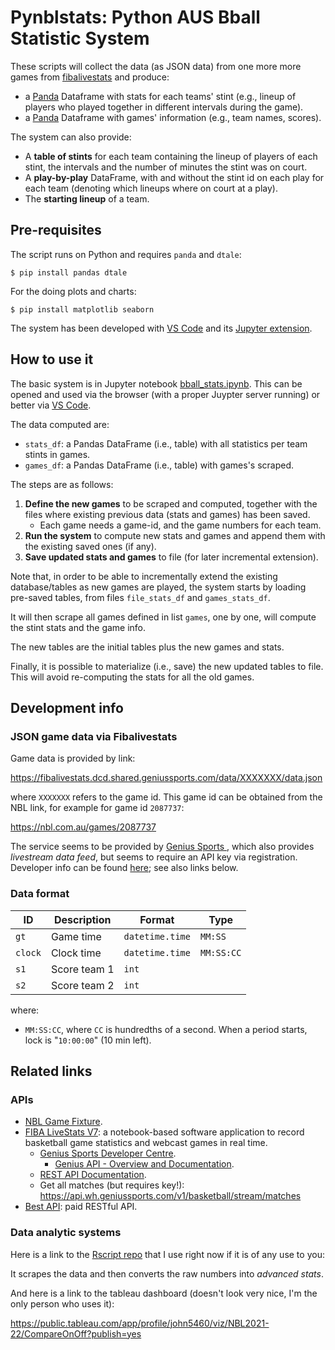 # Pynblstats: Python AUS Bball Statistic System

These scripts will collect the data (as JSON data) from one more more games from [fibalivestats](http://www.fibaorganizer.com/) and produce:

- a [Panda](https://pandas.pydata.org/) Dataframe with stats for each teams' stint (e.g., lineup of players who played together in different intervals during the game).
- a [Panda](https://pandas.pydata.org/) Dataframe  with games' information (e.g., team names, scores).

The system can also provide:

- A **table of stints** for each team containing the lineup of players of each stint, the intervals and the number of minutes the stint was on court.
- A **play-by-play** DataFrame, with and without the stint id on each play for each team (denoting which lineups where on court at a play).
- The **starting lineup** of a team.

## Pre-requisites

The script runs on Python and requires `panda` and `dtale`:

```shell
$ pip install pandas dtale
```

For the doing plots and charts:

```shell
$ pip install matplotlib seaborn 
```

The system has been developed with [VS Code](https://code.visualstudio.com/docs/datascience/jupyter-notebooks) and its [Jupyter extension](https://pypi.org/project/jupyter/).

## How to use it

The basic system is in Jupyter notebook [bball_stats.ipynb](bball_stats.ipynb). This can be opened and used via the browser (with a proper Juypter server running) or better via [VS Code](https://code.visualstudio.com/docs/datascience/jupyter-notebooks).

The data computed are:

- `stats_df`: a Pandas DataFrame (i.e., table) with all statistics per team stints in games.
- `games_df`: a Pandas DataFrame (i.e., table) with games's scraped.

The steps are as follows:

1. **Define the new games** to be scraped and computed, together with the files where existing previous data (stats and games) has been saved.
   * Each game needs a game-id, and the game numbers for each team.
2. **Run the system** to compute new stats and games and append them with the existing saved ones (if any).
3. **Save updated stats and games** to file (for later incremental extension).

Note that, in order to be able to incrementally extend the existing database/tables as new games are played, the system starts by loading pre-saved tables, from files `file_stats_df` and `games_stats_df`.

It will then scrape all games defined in list `games`, one by one, will compute the stint stats and the game info.

The new tables are the initial tables plus the new games and stats.

Finally, it is possible to materialize (i.e., save) the new updated tables to file. This will avoid re-computing the stats for all the old games.

## Development info

### JSON game data via Fibalivestats

Game data is provided by link:

https://fibalivestats.dcd.shared.geniussports.com/data/XXXXXXX/data.json

where `XXXXXXX` refers to the game id. This game id can be obtained from the NBL link, for example for game id `2087737`:

https://nbl.com.au/games/2087737

The service seems to be provided by [Genius Sports ](https://developer.geniussports.com/), which also provides _livestream data feed_, but seems to require an API key via registration. Developer info can be found [here](https://developer.geniussports.com/livestats/tvfeed/index_basketball.html); see also links below.

### Data format

| ID            | Description | Format | Type |
| -----------   | ----------- | ------ | ---- |
| `gt`          | Game time | `datetime.time`  | `MM:SS`
| `clock`       | Clock time    | `datetime.time`   | `MM:SS:CC`
| `s1`       | Score team 1 | `int`
| `s2`       | Score team 2 | `int`

where:

- `MM:SS:CC`, where `CC` is hundredths of a second. When a period starts, lock is "`10:00:00`" (10 min left).

## Related links

### APIs

- [NBL Game Fixture](https://nbl.com.au/fixture).
- [FIBA LiveStats V7](http://www.fibaorganizer.com/): a notebook-based software application to record basketball game statistics and webcast games in real time.
  - [Genius Sports Developer Centre](https://developer.geniussports.com/).
    - [Genius API - Overview and Documentation](https://support.geniussports.com/en/support/solutions/articles/9000008009-api-feed-overview-and-documentation).
  - [REST API Documentation](https://developer.geniussports.com/warehouse/rest/index_basketball.html).
  - Get all matches (but requires key!): https://api.wh.geniussports.com/v1/basketball/stream/matches
- [Best API](https://betsapi.com/l/1714/Australia-NBL): paid RESTful API.

### Data analytic systems

Here is a link to the [Rscript repo](https://github.com/jgalowe/euRobasketAu?organization=jgalowe&organization=jgalowe) that I use right now if it is of any use to you:

It scrapes the data and then converts the raw numbers into _advanced stats_.

And here is a link to the tableau dashboard (doesn't look very nice, I'm the only person who uses it):

https://public.tableau.com/app/profile/john5460/viz/NBL2021-22/CompareOnOff?publish=yes
